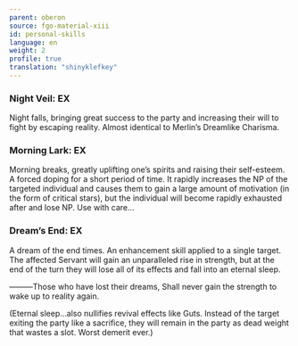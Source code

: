 ```yaml
---
parent: oberon
source: fgo-material-xiii
id: personal-skills
language: en
weight: 2
profile: true
translation: "shinyklefkey"
---
```


### Night Veil: EX

Night falls, bringing great success to the party and increasing their will to fight by escaping reality.
Almost identical to Merlin’s Dreamlike Charisma.

### Morning Lark: EX

Morning breaks, greatly uplifting one’s spirits and raising their self-esteem.
A forced doping for a short period of time. It rapidly increases the NP of the targeted individual and causes them to gain a large amount of motivation (in the form of critical stars), but the individual will become rapidly exhausted after and lose NP. Use with care…

### Dream’s End: EX

A dream of the end times. An enhancement skill applied to a single target. The affected Servant will gain an unparalleled rise in strength, but at the end of the turn they will lose all of its effects and fall into an eternal sleep.

―――Those who have lost their dreams,
Shall never gain the strength to wake up to reality again.

(Eternal sleep…also nullifies revival effects like Guts. Instead of the target exiting the party like a sacrifice, they will remain in the party as dead weight that wastes a slot. Worst demerit ever.)
